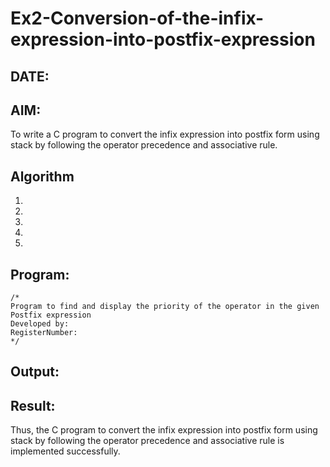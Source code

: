 # Ex2-Conversion-of-the-infix-expression-into-postfix-expression
## DATE:
## AIM:
To write a C program to convert the infix expression into postfix form using stack by following the operator precedence and associative rule.

## Algorithm
1. 
2. 
3. 
4.  
5.   

## Program:
```
/*
Program to find and display the priority of the operator in the given Postfix expression
Developed by: 
RegisterNumber:  
*/
```

## Output:



## Result:
Thus, the C program to convert the infix expression into postfix form using stack by following the operator precedence and associative rule is implemented successfully.
